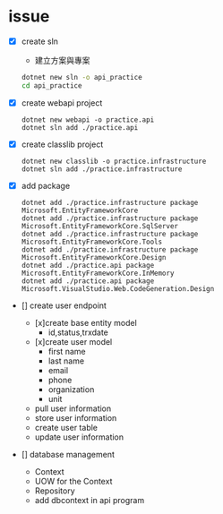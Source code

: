 # issue

- [x] create sln
  -  建立方案與專案
    ````bash
    dotnet new sln -o api_practice 
    cd api_practice 
    
    ````

- [x] create webapi project

    ````
    dotnet new webapi -o practice.api
    dotnet sln add ./practice.api
    ````

- [x] create classlib project

    ````
    dotnet new classlib -o practice.infrastructure
    dotnet sln add ./practice.infrastructure
    ````

- [x] add package

    ````
    dotnet add ./practice.infrastructure package Microsoft.EntityFrameworkCore
    dotnet add ./practice.infrastructure package Microsoft.EntityFrameworkCore.SqlServer
    dotnet add ./practice.infrastructure package Microsoft.EntityFrameworkCore.Tools
    dotnet add ./practice.infrastructure package Microsoft.EntityFrameworkCore.Design
    dotnet add ./practice.api package Microsoft.EntityFrameworkCore.InMemory
    dotnet add ./practice.api package Microsoft.VisualStudio.Web.CodeGeneration.Design
    ````

- [] create user endpoint
  - [x]create base entity model
    - id,status,trxdate
  - [x]create user model 
    - first name
    - last name
    - email
    - phone
    - organization
    - unit
  - pull user information
  - store user information
  - create user table
  - update user information

- [] database management
  - Context
  - UOW for the Context
  - Repository
  - add dbcontext in api program